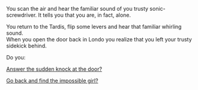 You scan the air and hear the familiar sound of you trusty sonic-screwdriver. 
It tells you that you are, in fact, alone.

You return to the Tardis, flip some levers and hear that familiar whirling sound.  
When you open the door back in Londo you realize that you left your trusty sidekick behind. 

Do you:

[Answer the sudden knock at the door?](.../knock/answer.md)

[Go back and find the impossible girl?](../impossible-girl/impossible.md)
